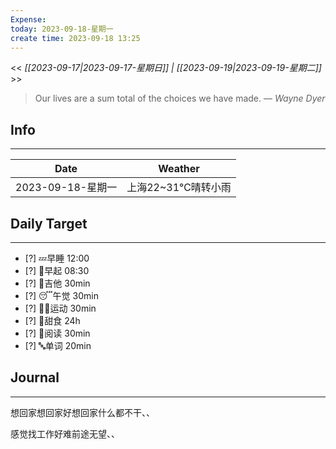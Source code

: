 ```yaml
---
Expense: 
today: 2023-09-18-星期一
create time: 2023-09-18 13:25
---
```


<< *[[2023-09-17|2023-09-17-星期日]] | [[2023-09-19|2023-09-19-星期二]]* >>


> Our lives are a sum total of the choices we have made.
> — <cite>Wayne Dyer</cite>


## Info
***
| Date        | Weather      | 
| ----------- | ------------ |
| 2023-09-18-星期一 |  上海22~31℃晴转小雨 |


## Daily Target 
***
- [?] 💤早睡   12:00
- [?] 🌅早起    08:30
- [?] 🎵吉他    30min
- [?] 😴午觉    30min
- [?] 🏃‍♀️运动    30min  
- [?] 🚫甜食    24h
- [?] 📖阅读    30min 
- [?] 🔤单词    20min    


##  Journal
***
想回家想回家好想回家什么都不干、、

感觉找工作好难前途无望、、




